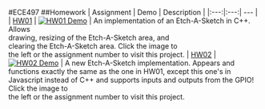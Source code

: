 #ECE497
##Homework
| Assignment | Demo | Description |
|:---:|:---:| --- |
| [HW01](https://github.com/gfrung4/EmbeddedLinux/tree/master/hw01) | [![HW01 Demo](https://dl.dropboxusercontent.com/u/8521871/hosted/beaglebone/hw01/demoThumb.gif)](https://github.com/gfrung4/EmbeddedLinux/tree/master/hw01) | An implementation of an Etch-A-Sketch in C++.  Allows<br>drawing, resizing of the Etch-A-Sketch area, and<br>clearing the Etch-A-Sketch area.  Click the image to<br>the left or the assignment number to visit this project.
| [HW02](https://github.com/gfrung4/EmbeddedLinux/tree/master/hw02) | [![HW02 Demo](https://dl.dropboxusercontent.com/u/8521871/hosted/beaglebone/hw02/demoThumb.gif)](https://github.com/gfrung4/EmbeddedLinux/tree/master/hw02) | A new Etch-A-Sketch implementation.  Appears and functions exactly the same as the one in HW01, except this one's in Javascript instead of C++ and supports inputs and outputs from the GPIO!  Click the image to<br>the left or the assignment number to visit this project.
